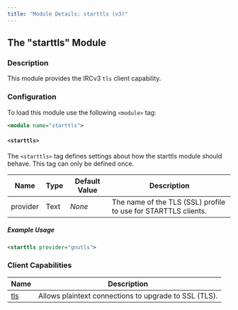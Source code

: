 ```yaml
---
title: "Module Details: starttls (v3)"
---
```


## The "starttls" Module

### Description

This module provides the IRCv3 `tls` client capability.

### Configuration

To load this module use the following `<module>` tag:

```xml
<module name="starttls">
```

#### `<starttls>`

The `<starttls>` tag defines settings about how the starttls module should behave. This tag can only be defined once.

Name     | Type     | Default Value | Description
-------- | -------- | ------------- | -----------
provider | Text     | *None*        | The name of the TLS (SSL) profile to use for STARTTLS clients.

##### Example Usage

```xml
<starttls provider="gnutls">
```

### Client Capabilities

Name                                                   | Description
------------------------------------------------------ | -----------
[tls](https://ircv3.net/specs/extensions/tls-3.1.html) | Allows plaintext connections to upgrade to SSL (TLS).
